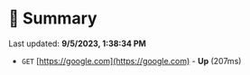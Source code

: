 # 📖 Summary
Last updated: **9/5/2023, 1:38:34 PM**

- `GET` [https://google.com](https://google.com) - **Up** (207ms)

